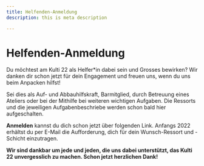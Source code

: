 ```yaml
---
title: Helfenden-Anmeldung
description: this is meta description

---
```

# Helfenden-Anmeldung

Du möchtest am Kulti 22 als Helfer*in dabei sein und Grosses bewirken? Wir danken dir schon jetzt für dein Engagement und freuen uns, wenn du uns beim Anpacken hilfst! 

Sei dies als Auf- und Abbauhilfskraft, Barmitglied, durch Betreuung eines Ateliers oder bei der Mithilfe bei weiteren wichtigen Aufgaben. Die Ressorts und die jeweiligen Aufgabenbeschriebe werden schon bald hier aufgeschalten. 

**Anmelden** kannst du dich schon jetzt über folgenden Link. Anfangs 2022 erhältst du per E-Mail die Aufforderung, dich für dein Wunsch-Ressort und -Schicht einzutragen. 

**Wir sind dankbar um jede und jeden, die uns dabei unterstützt, das Kulti 22 unvergesslich zu machen. Schon jetzt herzlichen Dank!**